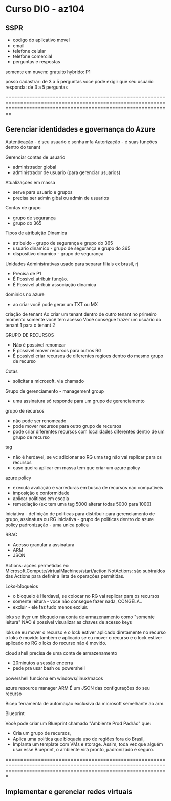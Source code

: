 # Curso DIO - az104

## SSPR  
- codigo do aplicativo movel
- email
- telefone celular
- telefone comercial
- perguntas e respostas

somente em nuvem: gratuito
hybrido: P1

posso cadastrar:  de 3 a 5 perguntas
voce pode exigir que seu usuario responda: de 3 a 5 perguntas

====================================================================================================================================================================

## Gerenciar identidades e governança do Azure
Autenticação - é seu usuario e senha mfa
Autorização - é suas funções dentro do tenant

Gerenciar contas de usuario
- administrador global
- administrador de usuario (para gerenciar usuarios)

Atualizações em massa
- serve para usuario e grupos
- precisa ser admin glbal ou admin de usuarios

Contas de grupo
- grupo de segurança
- grupo do 365

Tipos de atribuição Dinamica
- atribuido - grupo de segurança e grupo do 365
- usuario dinamico - grupo de segurança e grupo do 365
- dispositivo dinamico - grupo de segurança

Unidades Administrativas usado para separar filiais ex brasil, rj
- Precisa de P1
- É Possivel atribuir função.
- É Possivel atribuir associação dinamica

dominios no azure
- ao criar você pode gerar um TXT ou MX

criação de tenant
Ao criar um tenant dentro de outro tenant no primeiro momento somente você tem acesso
Você consegue trazer um usuário do tenant 1 para o tenant 2

GRUPO DE RECURSOS
- Não é possivel renomear
- É possivel mover  recursos para outros RG
- É possivel criar recursos de diferentes regioes dentro do mesmo grupo de recurso

Cotas
- solicitar a  microsoft. via chamado

Grupo de gerenciamento - management group
- uma assinatura só responde para um grupo de gerenciamento

grupo de recursos
- não pode ser renomeado
-  pode mover recursos para outro grupo de recursos
- pode criar diferentes recursos com localidades diferentes dentro de um grupo de recurso

tag
- não é herdavel, se vc adicionar ao RG uma tag não vai replicar para os recursos
- caso queira  aplicar em massa tem que criar um azure policy

azure policy
- executa avaliação e varreduras em busca de recursos nao compativeis
- imposição e conformidade
- aplicar politicas em escala
- remediação (ex: tem uma tag 5000 alterar todas 5000 para 1000)

Iniciativa - definição de politicas para distribuir para gerenciamento de grupo, assinatura ou RG
iniciativa - grupo de politicas dentro do azure policy
padronização - uma unica polica

RBAC
- Acesso granular a assinatura
- ARM
- JSON


Actions: ações permetidas ex: Microsoft.Compute/virtualMachines/start/action
NotActions: são subtraídos das Actions para definir a lista de operações permitidas.

Loks-bloqueios
- o bloqueio é Herdavel, se colocar no RG vai replicar para os recursos
- somente leitura - voce não consegue fazer nada, CONGELA..
- excluir - ele faz tudo menos excluir.

loks se tiver um bloqueio na conta de armazenamento como "somente leitura" NÃO é possivel visualizar as chaves de acesso keys

loks se eu mover o recurso e o lock estiver aplicado diretamente no recurso o loks é movido também e aplicado
           se eu mover o recurso e o lock estiver aplicado no RG o loks do recurso não é movido.


cloud shell precisa de uma conta de armazenamento
- 20minutos a sessão encerra
- pede pra usar bash ou powershell
  
powershell funciona em windows/linux/macos

azure resource manager ARM É um JSON das configurações do seu recurso

Bicep ferramenta de automação exclusiva da microsoft semelhante ao arm.

Blueprint

Você pode criar um Blueprint chamado "Ambiente Prod Padrão" que:

- Cria um grupo de recursos,
- Aplica uma política que bloqueia uso de regiões fora do Brasil,
- Implanta um template com VMs e storage.
Assim, toda vez que alguém usar esse Blueprint, o ambiente virá pronto, padronizado e seguro.

===================================================================================================================================================================

## Implementar e gerenciar redes virtuais




















